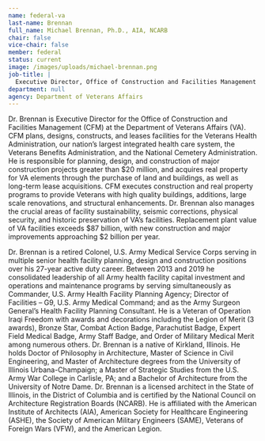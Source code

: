 ```yaml
---
name: federal-va
last-name: Brennan
full_name: Michael Brennan, Ph.D., AIA, NCARB
chair: false
vice-chair: false
member: federal
status: current
image: /images/uploads/michael-brennan.png
job-title: |
  Executive Director, Office of Construction and Facilities Management
department: null
agency: Department of Veterans Affairs
---
```

Dr. Brennan is Executive Director for the Office of Construction and Facilities Management (CFM) at the Department of Veterans Affairs (VA). CFM plans, designs, constructs, and leases facilities for the Veterans Health Administration, our nation’s largest integrated health care system, the Veterans Benefits Administration, and the National Cemetery Administration. He is responsible for planning, design, and construction of major construction projects greater than $20 million, and acquires real property for VA elements through the purchase of land and buildings, as well as long-term lease acquisitions. CFM executes construction and real property programs to provide Veterans with high quality buildings, additions, large scale renovations, and structural enhancements. Dr. Brennan also manages the crucial areas of facility sustainability, seismic corrections, physical security, and historic preservation of VA’s facilities. Replacement plant value of VA facilities exceeds $87 billion, with new construction and major improvements approaching $2 billion per year.

Dr. Brennan is a retired Colonel, U.S. Army Medical Service Corps serving in multiple senior health facility planning, design and construction positions over his 27-year active duty career. Between 2013 and 2019 he consolidated leadership of all Army health facility capital investment and operations and maintenance programs by serving simultaneously as Commander, U.S. Army Health Facility Planning Agency; Director of Facilities – G9, U.S. Army Medical Command; and as the Army Surgeon General’s Health Facility Planning Consultant. He is a Veteran of Operation Iraqi Freedom with awards and decorations including the Legion of Merit (3 awards), Bronze Star, Combat Action Badge, Parachutist Badge, Expert Field Medical Badge, Army Staff Badge, and Order of Military Medical Merit among numerous others. Dr. Brennan is a native of Kirkland, Illinois. He holds Doctor of Philosophy in Architecture, Master of Science in Civil Engineering, and Master of Architecture degrees from the University of Illinois Urbana-Champaign; a Master of Strategic Studies from the U.S. Army War College in Carlisle, PA; and a Bachelor of Architecture from the University of Notre Dame. Dr. Brennan is a licensed architect in the State of Illinois, in the District of Columbia and is certified by the National Council on Architecture Registration Boards (NCARB). He is affiliated with the American Institute of Architects (AIA), American Society for Healthcare Engineering (ASHE), the Society of American Military Engineers (SAME), Veterans of Foreign Wars (VFW), and the American Legion.